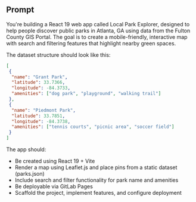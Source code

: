 ## Prompt

You're building a React 19 web app called Local Park Explorer, designed to help people discover public parks in Atlanta, GA using data from the Fulton County GIS Portal.
The goal is to create a mobile-friendly, interactive map with search and filtering features that highlight nearby green spaces.

The dataset structure should look like this:
```json
[
 {
  "name": "Grant Park",
  "latitude": 33.7366,
  "longitude": -84.3733,
  "amenities": ["dog park", "playground", "walking trail"]
 },
 {
  "name": "Piedmont Park",
  "latitude": 33.7851,
  "longitude": -84.3738,
  "amenities": ["tennis courts", "picnic area", "soccer field"]
 }
]
```

The app should:

- Be created using React 19 + Vite
- Render a map using Leaflet.js and place pins from a static dataset (parks.json)
- Include search and filter functionality for park name and amenities
- Be deployable via GitLab Pages
- Scaffold the project, implement features, and configure deployment
